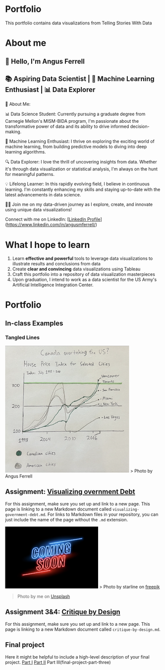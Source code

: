 # Portfolio
This portfolio contains data visualizations from Telling Stories With Data

# About me
## 👋 Hello, I'm Angus Ferrell

## 📚 Aspiring Data Scientist | 🤖 Machine Learning Enthusiast | 📊 Data Explorer

🌟 About Me:

📊 Data Science Student: Currently pursuing a graduate degree from Carnegie Mellon's MISM-BIDA program, I'm passionate about the transformative power of data and its ability to drive informed decision-making.

🤖 Machine Learning Enthusiast: I thrive on exploring the exciting world of machine learning, from building predictive models to diving into deep learning algorithms.

🔍 Data Explorer: I love the thrill of uncovering insights from data. Whether it's through data visualization or statistical analysis, I'm always on the hunt for meaningful patterns.

💡 Lifelong Learner: In this rapidly evolving field, I believe in continuous learning. I'm constantly enhancing my skills and staying up-to-date with the latest advancements in data science.

🚀✨ Join me on my data-driven journey as I explore, create, and innovate using unique data visualizations!

Connect with me on LinkedIn: [[LinkedIn Profile](https://www.linkedin.com/in/angusferrell)](https://www.linkedin.com/in/angusmferrell/)


# What I hope to learn

1. Learn **effective and powerful** tools to leverage data visualizations to illustrate results and conclusions from data 
2. Create **clear and convincing** data visualizations using Tableau
3. Craft this portfolio into a repository of data visualization masterpieces
4. Upon graduation, I intend to work as a data scientist for the US Army's Artificial Intelligence Integration Center.

# Portfolio

## In-class Examples

### Tangled Lines

<img src="tangled-lines.png" width="400"/>
> Photo by Angus Ferrell</a> 

## Assignment: [Visualizing overnment Debt](visualizing-government-debt)
For this assignment, make sure you set up and link to a new page.  This page is linking to a new Markdown document called `visualizing-government-debt.md`.  For links to Markdown files in your repository, you can just include the name of the page without the `.md` extension. 

<img src="coming-soon.png" width="300"/>
> Photo by starline on <a href="https://www.freepik.com/free-vector/neon-style-coming-soon-glowing-background-design_8562880.htm#query=coming%20soon&position=3&from_view=keyword&track=ais">freepik</a>

> Photo by me on <a href="https://unsplash.com/photos/K4mSJ7kc0As?utm_source=unsplash&utm_medium=referral&utm_content=creditCopyText">Unsplash</a>

## Assignment 3&4: [Critique by Design](critique-by-design)
For this assignment, make sure you set up and link to a new page.  This page is linking to a new Markdown document called `critique-by-design.md`.  

## Final project
Here it might be helpful to include a high-level description of your final project. 
[Part I](final-project-part-one)
[Part II](final-project-part-two)
Part III(final-project-part-three)





